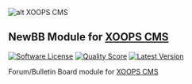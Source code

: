 ![alt XOOPS CMS](http://xoops.org/images/logoXoops4GithubRepository.png)
## NewBB Module for [XOOPS CMS](http://xoops.org)
[![Software License](https://img.shields.io/badge/license-GPL-brightgreen.svg?style=flat)](LICENSE) 
[![Quality Score](https://img.shields.io/scrutinizer/g/mambax7/newbb.svg?style=flat)](https://scrutinizer-ci.com/g/mambax7/newbb/?branch=master)
[![Latest Version](https://img.shields.io/github/release/XOOPS/XoopsCore.svg?style=flat)](https://github.com/XoopsModules25x/newbb/releases)

Forum/Bulletin Board module for [XOOPS CMS](http://xoops.org)
